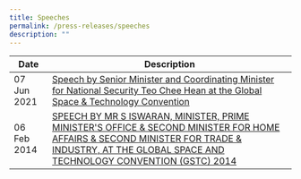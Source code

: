 ```yaml
---
title: Speeches
permalink: /press-releases/speeches
description: ""
---
```

| Date | Description | 
| -------- | -------- | 
 07 Jun 2021 | [Speech by Senior Minister and Coordinating Minister for National Security Teo Chee Hean at the Global Space & Technology Convention](https://www.pmo.gov.sg/Newsroom/SM-Teo-Chee-Hean-Global-Space-Technology-Convention) |
06 Feb 2014| [SPEECH BY MR S ISWARAN, MINISTER, PRIME MINISTER'S OFFICE & SECOND MINISTER FOR HOME AFFAIRS & SECOND MINISTER FOR TRADE & INDUSTRY, AT THE GLOBAL SPACE AND TECHNOLOGY CONVENTION (GSTC) 2014](https://www.nas.gov.sg/archivesonline/data/pdfdoc/20140213001.htm)    |
